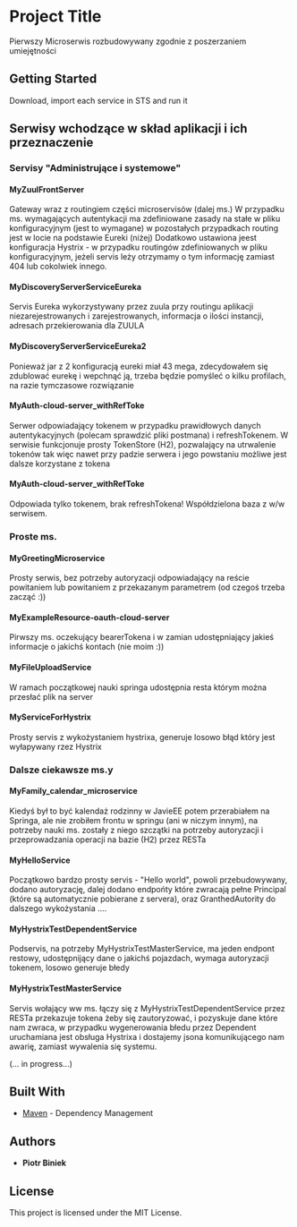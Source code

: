 ﻿# Project Title 
Pierwszy Microserwis rozbudowywany zgodnie z poszerzaniem umiejętności

## Getting Started 

Download, import each service in STS and run it

## Serwisy wchodzące w skład aplikacji i ich przeznaczenie 

### Servisy "Administrujące i systemowe"

#### MyZuulFrontServer
Gateway wraz z routingiem części microservisów (dalej ms.)
W przypadku ms. wymagających autentykacji ma zdefiniowane zasady na stałe w pliku konfiguracyjnym (jest to wymagane) w pozostałych przypadkach routing jest w locie na podstawie Eureki (niżej)
Dodatkowo ustawiona jeest konfiguracja Hystrix - w przypadku routingów zdefiniowanych w pliku konfiguracyjnym, jeżeli servis leży otrzymamy o tym informację zamiast 404 lub cokolwiek innego.

#### MyDiscoveryServerServiceEureka
Servis Eureka wykorzystywany przez zuula przy routingu aplikacji niezarejestrowanych i zarejestrowanych, informacja o ilości instancji, adresach przekierowania dla ZUULA 


#### MyDiscoveryServerServiceEureka2
Ponieważ jar z 2 konfiguracją eureki miał 43 mega, zdecydowałem się zdublować eurekę i wepchnąć ją, trzeba będzie pomyśleć o kilku profilach, na razie tymczasowe rozwiązanie

#### MyAuth-cloud-server_withRefToke
Serwer odpowiadający tokenem w przypadku prawidłowych danych autentykacyjnych (polecam sprawdzić pliki postmana) i refreshTokenem.
W serwisie funkcjonuje prosty TokenStore (H2), pozwalający na utrwalenie tokenów tak więc nawet przy padzie serwera i jego powstaniu możliwe jest dalsze korzystane z tokena

#### MyAuth-cloud-server_withRefToke
Odpowiada tylko tokenem, brak refreshTokena! Współdzielona baza z w/w serwisem.

### Proste ms.

#### MyGreetingMicroservice
Prosty serwis, bez potrzeby autoryzacji odpowiadający na reście powitaniem lub powitaniem z przekazanym parametrem (od czegoś trzeba zacząć :))

#### MyExampleResource-oauth-cloud-server
Pirwszy ms. oczekujący bearerTokena i w zamian udostępniający jakieś informacje o jakichś kontach (nie moim :))

#### MyFileUploadService
W ramach początkowej nauki springa udostępnia resta którym można przesłać plik na server

#### MyServiceForHystrix 
Prosty servis z wykożystaniem hystrixa, generuje losowo błąd który jest wyłapywany rzez Hystrix

### Dalsze ciekawsze ms.y

#### MyFamily_calendar_microservice
Kiedyś był to być kalendaż rodzinny w JavieEE potem przerabiałem na Springa, ale nie zrobiłem frontu w springu (ani w niczym innym), na potrzeby nauki ms. zostały z niego szczątki na potrzeby autoryzacji i przeprowadzania operacji na bazie (H2) przez RESTa


#### MyHelloService
Początkowo bardzo prosty servis - "Hello world", powoli przebudowywany, dodano autoryzację, dalej dodano endpońty które zwracają pełne Principal (które są automatycznie pobierane z servera), oraz GranthedAutority do dalszego wykożystania ....

#### MyHystrixTestDependentService
Podservis, na potrzeby MyHystrixTestMasterService, ma jeden endpont restowy, udostępnijący dane o jakichś pojazdach, wymaga autoryzacji tokenem, losowo generuje błedy

#### MyHystrixTestMasterService
Servis wołający ww ms. łączy się z MyHystrixTestDependentService przez RESTa przekazuje tokena żeby się zautoryzować,  i pozyskuje dane które nam zwraca, w przypadku wygenerowania błedu przez Dependent uruchamiana jest obsługa Hystrixa i dostajemy jsona komunikującego nam awarię, zamiast wywalenia się systemu.





(... in progress...)

## Built With 


* [Maven](https://maven.apache.org/) - Dependency Management 


## Authors 

* **Piotr Biniek**  

## License 

This project is licensed under the MIT License.

